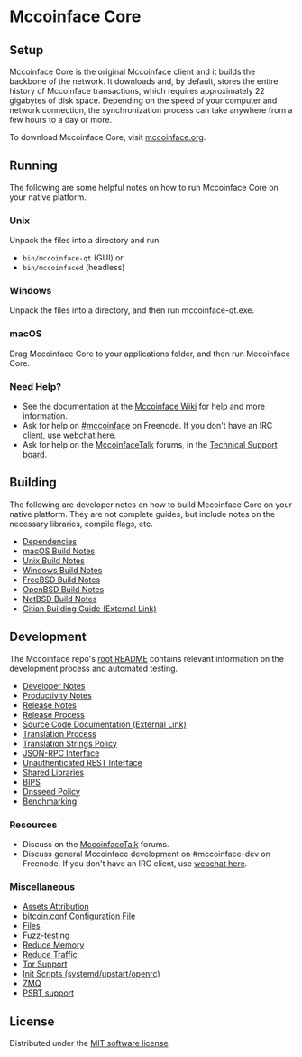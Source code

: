 Mccoinface Core
=============

Setup
---------------------
Mccoinface Core is the original Mccoinface client and it builds the backbone of the network. It downloads and, by default, stores the entire history of Mccoinface transactions, which requires approximately 22 gigabytes of disk space. Depending on the speed of your computer and network connection, the synchronization process can take anywhere from a few hours to a day or more.

To download Mccoinface Core, visit [mccoinface.org](https://mccoinface.org/).

Running
---------------------
The following are some helpful notes on how to run Mccoinface Core on your native platform.

### Unix

Unpack the files into a directory and run:

- `bin/mccoinface-qt` (GUI) or
- `bin/mccoinfaced` (headless)

### Windows

Unpack the files into a directory, and then run mccoinface-qt.exe.

### macOS

Drag Mccoinface Core to your applications folder, and then run Mccoinface Core.

### Need Help?

* See the documentation at the [Mccoinface Wiki](https://mccoinface.info/) for help and more information.
* Ask for help on [#mccoinface](https://webchat.freenode.net/#mccoinface) on Freenode. If you don't have an IRC client, use [webchat here](https://webchat.freenode.net/#mccoinface).
* Ask for help on the [MccoinfaceTalk](https://mccoinfacetalk.io/) forums, in the [Technical Support board](https://mccoinfacetalk.io/c/technical-support).

Building
---------------------
The following are developer notes on how to build Mccoinface Core on your native platform. They are not complete guides, but include notes on the necessary libraries, compile flags, etc.

- [Dependencies](dependencies.md)
- [macOS Build Notes](build-osx.md)
- [Unix Build Notes](build-unix.md)
- [Windows Build Notes](build-windows.md)
- [FreeBSD Build Notes](build-freebsd.md)
- [OpenBSD Build Notes](build-openbsd.md)
- [NetBSD Build Notes](build-netbsd.md)
- [Gitian Building Guide (External Link)](https://github.com/bitcoin-core/docs/blob/master/gitian-building.md)

Development
---------------------
The Mccoinface repo's [root README](/README.md) contains relevant information on the development process and automated testing.

- [Developer Notes](developer-notes.md)
- [Productivity Notes](productivity.md)
- [Release Notes](release-notes.md)
- [Release Process](release-process.md)
- [Source Code Documentation (External Link)](https://doxygen.bitcoincore.org/)
- [Translation Process](translation_process.md)
- [Translation Strings Policy](translation_strings_policy.md)
- [JSON-RPC Interface](JSON-RPC-interface.md)
- [Unauthenticated REST Interface](REST-interface.md)
- [Shared Libraries](shared-libraries.md)
- [BIPS](bips.md)
- [Dnsseed Policy](dnsseed-policy.md)
- [Benchmarking](benchmarking.md)

### Resources
* Discuss on the [MccoinfaceTalk](https://mccoinfacetalk.io/) forums.
* Discuss general Mccoinface development on #mccoinface-dev on Freenode. If you don't have an IRC client, use [webchat here](https://webchat.freenode.net/#mccoinface-dev).

### Miscellaneous
- [Assets Attribution](assets-attribution.md)
- [bitcoin.conf Configuration File](bitcoin-conf.md)
- [Files](files.md)
- [Fuzz-testing](fuzzing.md)
- [Reduce Memory](reduce-memory.md)
- [Reduce Traffic](reduce-traffic.md)
- [Tor Support](tor.md)
- [Init Scripts (systemd/upstart/openrc)](init.md)
- [ZMQ](zmq.md)
- [PSBT support](psbt.md)

License
---------------------
Distributed under the [MIT software license](/COPYING).
